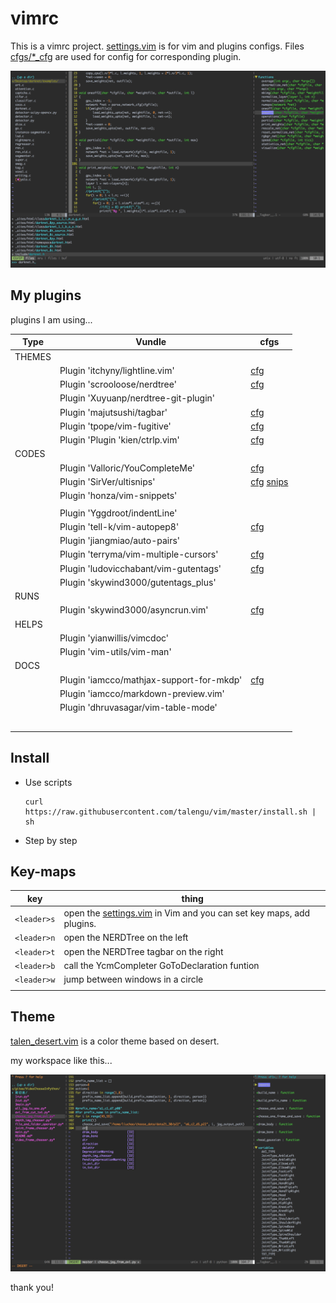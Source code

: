 # vimrc
This is a vimrc project.  [settings.vim](settings.vim) is for vim and plugins configs. Files  [cfgs/*_cfg](cfgs) are used for config for corresponding plugin.



![screen_ctrp](README.img/screen_ctrp.png)



## My plugins

plugins I am using...

| Type   | Vundle                                   | cfgs                                          |
| ------ | ---------------------------------------- | --------------------------------------------- |
| THEMES |                                          |                                               |
|        | Plugin 'itchyny/lightline.vim'           | [cfg](cfgs/lightline_cfg.vim)                 |
|        | Plugin 'scrooloose/nerdtree'             | [cfg](cfgs/nerdtree_cfg.vim)                  |
|        | Plugin 'Xuyuanp/nerdtree-git-plugin'     |                                               |
|        | Plugin 'majutsushi/tagbar'               | [cfg](cfgs/tagbar_cfg.vim)                    |
|        | Plugin 'tpope/vim-fugitive'              | [cfg](cfgs/fugitive_cfg.vim)                  |
|        | Plugin 'Plugin 'kien/ctrlp.vim'          | [cfg](cfgs/ctrlp_cfg.vim)                     |
| CODES  |                                          |                                               |
|        | Plugin 'Valloric/YouCompleteMe'          | [cfg](cfgs/ycm_cfg.vim)                       |
|        | Plugin 'SirVer/ultisnips'                | [cfg](cfgs/snips_cfg.vim) [snips](cfgs/snips) |
|        | Plugin 'honza/vim-snippets'              |                                               |
|        |                                          |                                               |
|        | Plugin 'Yggdroot/indentLine'             |                                               |
|        | Plugin 'tell-k/vim-autopep8'             | [cfg](cfgs/autopep8_cfg.vim)                  |
|        | Plugin 'jiangmiao/auto-pairs'            |                                               |
|        | Plugin 'terryma/vim-multiple-cursors'    | [cfg](cfgs/vim-multiple-cursors_cfg.vim)      |
|        | Plugin 'ludovicchabant/vim-gutentags'    | [cfg](cfgs/gutentags_plus_cfg.vim)            |
|        | Plugin 'skywind3000/gutentags_plus'    |                                               |
| RUNS   |                                          |                                               |
|        | Plugin 'skywind3000/asyncrun.vim'        | [cfg](cfgs/asyncrun_cfg.vim)                  |
| HELPS  |                                          |                                               |
|        | Plugin 'yianwillis/vimcdoc'              |                                               |
|        | Plugin 'vim-utils/vim-man'               |                                               |
| DOCS   |                                          |                                               |
|        | Plugin 'iamcco/mathjax-support-for-mkdp' | [cfg](cfgs/markdown_cfg.vim)                  |
|        | Plugin 'iamcco/markdown-preview.vim'     |                                               |
|        | Plugin 'dhruvasagar/vim-table-mode'      |                                               |
|        |                                          |                                               |
|        |                                          |                                               |
|        |                                          |                                               |
|        |                                          |                                               |
|        |                                          |                                               |



## Install 

- Use scripts

  ```
  curl https://raw.githubusercontent.com/talengu/vim/master/install.sh | sh
  ```


- Step by step

  

  

## Key-maps

| key         | thing                                                        |
| ----------- | ------------------------------------------------------------ |
| `<leader>s` | open the [settings.vim](settings.vim) in Vim and you can set key maps, add plugins. |
| `<leader>n` | open the NERDTree on the left                                |
| `<leader>t` | open the NERDTree tagbar on the right                        |
| `<leader>b` | call the YcmCompleter GoToDeclaration funtion                |
| `<leader>w` | jump between windows in a circle                             |
|             |                                                              |



## Theme
[talen_desert.vim](colors/talen_desert.vim) is a color theme based on desert.

my workspace like this...

![screen_theme](README.img/screen_theme.png)



thank you!

[1]: https://github.com/wklken/k-vim	"k-vim ycm tagbar 安装的参考"
[2]: https://github.com/amix/vimrc	"stars most in github"
[3]: https://github.com/humiaozuzu/dot-vimrc	"pictures good"
[4]: https://github.com/chxuan/vimplus  "vimplus"

